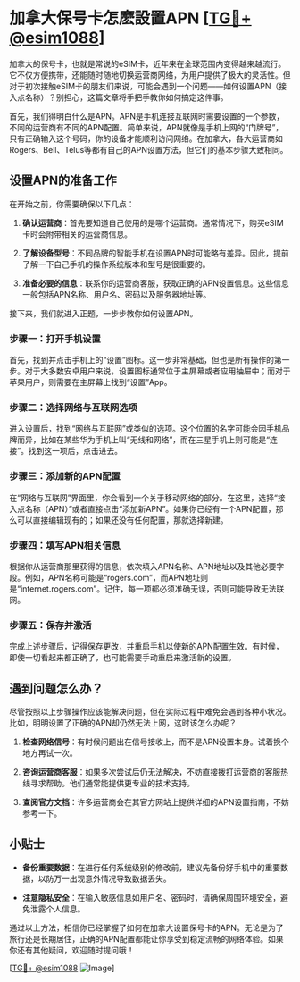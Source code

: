 # 加拿大保号卡怎麽設置APN [[TG💪+ @esim1088](https://t.me/s/esim1088)]

加拿大的保号卡，也就是常说的eSIM卡，近年来在全球范围内变得越来越流行。它不仅方便携带，还能随时随地切换运营商网络，为用户提供了极大的灵活性。但对于初次接触eSIM卡的朋友们来说，可能会遇到一个问题——如何设置APN（接入点名称）？别担心，这篇文章将手把手教你如何搞定这件事。

首先，我们得明白什么是APN。APN是手机连接互联网时需要设置的一个参数，不同的运营商有不同的APN配置。简单来说，APN就像是手机上网的“门牌号”，只有正确输入这个号码，你的设备才能顺利访问网络。在加拿大，各大运营商如Rogers、Bell、Telus等都有自己的APN设置方法，但它们的基本步骤大致相同。

## 设置APN的准备工作

在开始之前，你需要确保以下几点：

1. **确认运营商**：首先要知道自己使用的是哪个运营商。通常情况下，购买eSIM卡时会附带相关的运营商信息。
   
2. **了解设备型号**：不同品牌的智能手机在设置APN时可能略有差异。因此，提前了解一下自己手机的操作系统版本和型号是很重要的。

3. **准备必要的信息**：联系你的运营商客服，获取正确的APN设置信息。这些信息一般包括APN名称、用户名、密码以及服务器地址等。

接下来，我们就进入正题，一步步教你如何设置APN。

### 步骤一：打开手机设置

首先，找到并点击手机上的“设置”图标。这一步非常基础，但也是所有操作的第一步。对于大多数安卓用户来说，设置图标通常位于主屏幕或者应用抽屉中；而对于苹果用户，则需要在主屏幕上找到“设置”App。

### 步骤二：选择网络与互联网选项

进入设置后，找到“网络与互联网”或类似的选项。这个位置的名字可能会因手机品牌而异，比如在某些华为手机上叫“无线和网络”，而在三星手机上则可能是“连接”。找到这一项后，点击进去。

### 步骤三：添加新的APN配置

在“网络与互联网”界面里，你会看到一个关于移动网络的部分。在这里，选择“接入点名称（APN）”或者直接点击“添加新APN”。如果你已经有一个APN配置，那么可以直接编辑现有的；如果还没有任何配置，那就选择新建。

### 步骤四：填写APN相关信息

根据你从运营商那里获得的信息，依次填入APN名称、APN地址以及其他必要字段。例如，APN名称可能是“rogers.com”，而APN地址则是“internet.rogers.com”。记住，每一项都必须准确无误，否则可能导致无法联网。

### 步骤五：保存并激活

完成上述步骤后，记得保存更改，并重启手机以使新的APN配置生效。有时候，即使一切看起来都正确了，也可能需要手动重启来激活新的设置。

## 遇到问题怎么办？

尽管按照以上步骤操作应该能解决问题，但在实际过程中难免会遇到各种小状况。比如，明明设置了正确的APN却仍然无法上网，这时该怎么办呢？

1. **检查网络信号**：有时候问题出在信号接收上，而不是APN设置本身。试着换个地方再试一次。

2. **咨询运营商客服**：如果多次尝试后仍无法解决，不妨直接拨打运营商的客服热线寻求帮助。他们通常能提供更专业的技术支持。

3. **查阅官方文档**：许多运营商会在其官方网站上提供详细的APN设置指南，不妨参考一下。

## 小贴士

- **备份重要数据**：在进行任何系统级别的修改前，建议先备份好手机中的重要数据，以防万一出现意外情况导致数据丢失。
  
- **注意隐私安全**：在输入敏感信息如用户名、密码时，请确保周围环境安全，避免泄露个人信息。

通过以上方法，相信你已经掌握了如何在加拿大设置保号卡的APN。无论是为了旅行还是长期居住，正确的APN配置都能让你享受到稳定流畅的网络体验。如果你还有其他疑问，欢迎随时提问哦！

[[TG💪+ @esim1088](https://t.me/s/esim1088) ![Image](https://i.postimg.cc/4NQfJmqS/Snipaste-2025-05-13-00-14-12.png)]